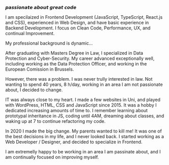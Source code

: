 𝙥𝙖𝙨𝙨𝙞𝙤𝙣𝙖𝙩𝙚 𝙖𝙗𝙤𝙪𝙩 𝙜𝙧𝙚𝙖𝙩 𝙘𝙤𝙙𝙚


I am specilaized in Frontend Development (JavaScript, TypeScript, React.js and CSS), experienced in Web Design, and have basic experience in Backend Development. I focus on Clean Code, Performance, UX, and continual Improvement. 

My professional background is dynamic... 

After graduating with Masters Degree in Law, I specialized in Data Protection and Cyber-Security. My career advanced exceptionally well, including working as the Data Protection Officer, and working in the European Comission in Brussels.

However, there was a problem. I was never trully interested in law. Not wanting to spend 40 years, 8 h/day, working in an area I am not passionate about, I decided to change. 

IT was always close to my heart. I made a few websites in Uni, and played with WordPress, HTML, CSS and JavaScript since 2015. It was a hobby I dedicated increasing amounts of time to. I remember learning about prototypal inheritance in JS, coding until 4AM, dreaming about classes, and waking up at 7 to continue refactoring my code. 

In 2020 I made the big change. My parents wanted to kill me! It was one of the best decisions in my life, and I never looked back. I started working as a Web Developer / Designer, and decided to specialize in Frontend.

I am extremelly happy to be working in an area I am passinate about, and I am continually focused on improving myself.
